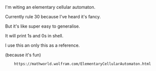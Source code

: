 I'm witing an elementary cellular automaton.

Currently rule 30 because I've heard it's fancy.

But it's like super easy to generalise.

It will print 1s and 0s in shell.

I use this an only this as a reference.

(because it's fun)


        https://mathworld.wolfram.com/ElementaryCellularAutomaton.html
